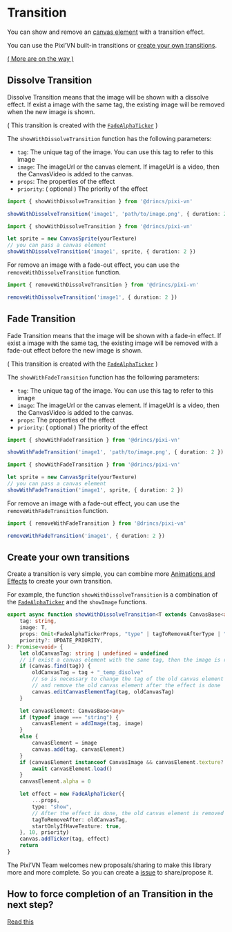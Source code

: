 # Transition

You can show and remove an [canvas element](/start/canvas-elements.md) with a transition effect.

You can use the Pixi’VN built-in transitions or [create your own transitions](#create-your-own-transitions).

[( More are on the way )](https://github.com/DRincs-Productions/pixi-vn/issues/20)

## Dissolve Transition

Dissolve Transition means that the image will be shown with a dissolve effect. If exist a image with the same tag, the existing image will be removed when the new image is shown.

( This transition is created with the [`FadeAlphaTicker`](/start/animations-effects.md#fade) )

The `showWithDissolveTransition` function has the following parameters:

* `tag`: The unique tag of the image. You can use this tag to refer to this image
* `image`: The imageUrl or the canvas element. If imageUrl is a video, then the CanvasVideo is added to the canvas.
* `props`: The properties of the effect
* `priority`: ( optional ) The priority of the effect

```typescript
import { showWithDissolveTransition } from '@drincs/pixi-vn'

showWithDissolveTransition('image1', 'path/to/image.png', { duration: 2 })
```

```typescript
import { showWithDissolveTransition } from '@drincs/pixi-vn'

let sprite = new CanvasSprite(yourTexture)
// you can pass a canvas element
showWithDissolveTransition('image1', sprite, { duration: 2 })
```

For remove an image with a fade-out effect, you can use the `removeWithDissolveTransition` function.

```typescript
import { removeWithDissolveTransition } from '@drincs/pixi-vn'

removeWithDissolveTransition('image1', { duration: 2 })
```

## Fade Transition

Fade Transition means that the image will be shown with a fade-in effect. If exist a image with the same tag, the existing image will be removed with a fade-out effect before the new image is shown.

( This transition is created with the [`FadeAlphaTicker`](/start/animations-effects.md#fade) )

The `showWithFadeTransition` function has the following parameters:

* `tag`: The unique tag of the image. You can use this tag to refer to this image
* `image`: The imageUrl or the canvas element. If imageUrl is a video, then the CanvasVideo is added to the canvas.
* `props`: The properties of the effect
* `priority`: ( optional ) The priority of the effect

```typescript
import { showWithFadeTransition } from '@drincs/pixi-vn'

showWithFadeTransition('image1', 'path/to/image.png', { duration: 2 })
```

```typescript
import { showWithFadeTransition } from '@drincs/pixi-vn'

let sprite = new CanvasSprite(yourTexture)
// you can pass a canvas element
showWithFadeTransition('image1', sprite, { duration: 2 })
```

For remove an image with a fade-out effect, you can use the `removeWithFadeTransition` function.

```typescript
import { removeWithFadeTransition } from '@drincs/pixi-vn'

removeWithFadeTransition('image1', { duration: 2 })
```

<!-- TODO moveIn -->

<!-- TODO zoomIn -->

## Create your own transitions

Create a transition is very simple, you can combine more [Animations and Effects](/start/animations-effects) to create your own transition.

For example, the function `showWithDissolveTransition` is a combination of the [`FadeAlphaTicker`](/start/animations-effects.md#fade) and the `showImage` functions.

```typescript
export async function showWithDissolveTransition<T extends CanvasBase<any> | string = string>(
    tag: string,
    image: T,
    props: Omit<FadeAlphaTickerProps, "type" | tagToRemoveAfterType | "startOnlyIfHaveTexture"> = {},
    priority?: UPDATE_PRIORITY,
): Promise<void> {
    let oldCanvasTag: string | undefined = undefined
    // if exist a canvas element with the same tag, then the image is replaced and the first image is removed after the effect is done
    if (canvas.find(tag)) {
        oldCanvasTag = tag + "_temp_disolve"
        // so is necessary to change the tag of the old canvas element
        // and remove the old canvas element after the effect is done
        canvas.editCanvasElementTag(tag, oldCanvasTag)
    }

    let canvasElement: CanvasBase<any>
    if (typeof image === "string") {
        canvasElement = addImage(tag, image)
    }
    else {
        canvasElement = image
        canvas.add(tag, canvasElement)
    }
    if (canvasElement instanceof CanvasImage && canvasElement.texture?.label == "EMPTY") {
        await canvasElement.load()
    }
    canvasElement.alpha = 0

    let effect = new FadeAlphaTicker({
        ...props,
        type: "show",
        // After the effect is done, the old canvas element is removed
        tagToRemoveAfter: oldCanvasTag,
        startOnlyIfHaveTexture: true,
    }, 10, priority)
    canvas.addTicker(tag, effect)
    return
}
```

The Pixi’VN Team welcomes new proposals/sharing to make this library more and more complete. So you can create a [issue](https://github.com/DRincs-Productions/pixi-vn/issues) to share/propose it.

## How to force completion of an Transition in the next step?

[Read this](/other/various-answers#how-to-force-completion-of-an-transition-effect-animation-in-the-next-step)
